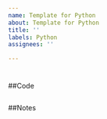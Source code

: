 ```yaml
---
name: Template for Python
about: Template for Python
title: ''
labels: Python
assignees: ''

---
```


# [](https://leetcode.com/problems/)

##Code
```
```

##Notes
